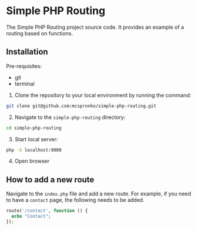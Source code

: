 # Simple PHP Routing

The Simple PHP Routing project source code. It provides an example of a routing based on functions.

## Installation

Pre-requisites:

- git
- terminal

1. Clone the repository to your local environment by running the command:

```bash
git clone git@github.com:mcspronko/simple-php-routing.git
```

2. Navigate to the `simple-php-routing` directory:

```bash
cd simple-php-routing
```

3. Start local server:

```bash
php -S localhost:9000
```

4. Open browser

## How to add a new route

Navigate to the `index.php` file and add a new route. For example, if you need to have a `contact` page, the following needs to be added.

```php
route('/contact', function () {
  echo "Contact";
});
```
